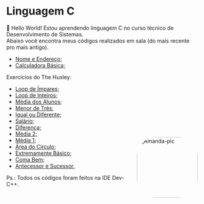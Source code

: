 # Linguagem C

<p>👋 Hello World! Estou aprendendo linguagem C no curso técnico de Desenvolvimento de Sistemas. <br>
 Abaixo você encontra meus códigos realizados em sala (do mais recente pro mais antigo).   </p> 

<ul>
  <li><a href="https://github.com/amandavsadev/Linguagem-C/blob/main/NomeEndereco.c" target="_blank"> Nome e Endereço; </a></li>
  <li><a href="https://github.com/amandavsadev/Linguagem-C/blob/main/CalculadoraBasica.c" target="_blank"> Calculadora Básica; </a></li>
</ul>

<p> Exercícios do The Huxley: </p>

<ul>
  <li><a href="https://github.com/amandavsadev/Linguagem-C/blob/main/LoopImpares.c" target="_blank"> Loop de Ímpares; </a></li>
  <li><a href="https://github.com/amandavsadev/Linguagem-C/blob/main/LoopInteiros.c" target="_blank"> Loop de Inteiros; </a></li>
  <li><a href="https://github.com/amandavsadev/Linguagem-C/blob/main/MediaAlunos.c" target="_blank"> Média dos Alunos; </a></li>
  <li><a href="https://github.com/amandavsadev/Linguagem-C/blob/main/MenorTres.c" target="_blank"> Menor de Três; </a></li>
  <li><a href="https://github.com/amandavsadev/Linguagem-C/blob/main/IgualDiferente.c" target="_blank"> Igual ou Diferente; </a></li>
  <li><a href="https://github.com/amandavsadev/Linguagem-C/blob/main/Salario.c" target="_blank"> Salário; </a></li>
  <li><a href="https://github.com/amandavsadev/Linguagem-C/blob/main/Diferenca.c" target="_blank"> Diferença; </a></li>
  <li><a href="https://github.com/amandavsadev/Linguagem-C/blob/main/Media2.c" target="_blank"> Média 2; </a></li>
  <li><a href="https://github.com/amandavsadev/Linguagem-C/blob/main/Media1.c" target="_blank"> Média 1; </a> <img align="right" alt="Amanda-pic" height="160" style="border-radius:50px;" src="https://i.picasion.com/pic92/6778bfd852fd0552c3e2835ab981c83d.gif"> </li>
  <li><a href="https://github.com/amandavsadev/Linguagem-C/blob/main/AreaCirculo.c" target="_blank"> Área do Círculo; </a></li>
  <li><a href="https://github.com/amandavsadev/Linguagem-C/blob/main/ExtremamenteBasico.c" target="_blank"> Extremamente Básico; </a></li>
  <li><a href="https://github.com/amandavsadev/Linguagem-C/blob/main/ComaBem.c" target="_blank"> Coma Bem; </a></li>
  <li><a href="https://github.com/amandavsadev/Linguagem-C/blob/main/AntecessorSucessor.c" target="_blank"> Antecessor e Sucessor. </a> </li> 
</ul>

<p> Ps.: Todos os códigos foram feitos na IDE Dev-C++. </p>
